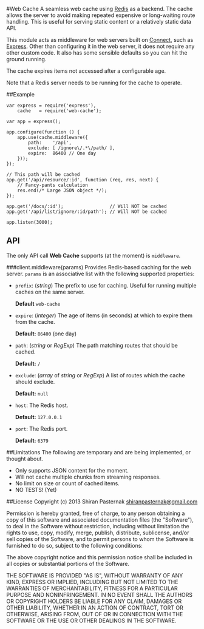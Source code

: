 #Web Cache
A seamless web cache using [Redis](http://redis.io/) as a backend. The cache
allows the server to avoid making repeated expensive or long-waiting route
handling. This is useful for serving static content or a relatively static
data API.

This module acts as middleware for web servers built on
[Connect](https://npmjs.org/package/connect), such as
[Express](https://npmjs.org/package/express). Other than configuring it in
the web server, it does not require any other custom code. It also has some
sensible defaults so you can hit the ground running.

The cache expires items not accessed after a configurable age.

Note that a Redis server needs to be running for the cache to operate.

##Example

    var express = require('express'),
        cache   = require('web-cache');
    
    var app = express();
    
    app.configure(function () {
        app.use(cache.middleware({
            path:    '/api',
            exclude: [ /ignore\/.*\/path/ ],
            expire:  86400 // One day
        }));
    });
    
    // This path will be cached
    app.get('/api/resource/:id', function (req, res, next) {
        // Fancy-pants calculation
        res.end(/* Large JSON object */);
    });
    
    app.get('/docs/:id');                 // Will NOT be cached
    app.get('/api/list/ignore/:id/path'); // Will NOT be cached
    
    app.listen(3000);
    
## API
The only API call **Web Cache** supports (at the moment) is `middleware`.

###client.middleware(params)
Provides Redis-based caching for the web server. `params` is an associative list with the following supported properties:

* `prefix`: (*string*) The prefix to use for caching. Useful for running multiple caches on the same server.
 
  **Default** `web-cache`
  
* `expire`: (*integer*) The age of items (in seconds) at which to expire them from the cache.

  **Default:** `86400` (one day)
  
* `path`: (*string* or *RegExp*) The path matching routes that should be cached.

  **Default:** `/`

* `exclude`: (*array* of *string* or *RegExp*) A list of routes which the cache should exclude.

  **Default:** `null`

* `host`: The Redis host.

  **Default:** `127.0.0.1`

* `port`: The Redis port.

  **Default:** `6379`

##Limitations
The following are temporary and are being implemented, or thought about.

* Only supports JSON content for the moment.
* Will not cache multiple chunks from streaming responses.
* No limit on size or count of cached items.
* NO TESTS! (Yet)

##License
Copyright (c) 2013 Shiran Pasternak <shiranpasternak@gmail.com>

Permission is hereby granted, free of charge, to any person obtaining a copy of this software and associated documentation files (the "Software"), to deal in the Software without restriction, including without limitation the rights to use, copy, modify, merge, publish, distribute, sublicense, and/or sell copies of the Software, and to permit persons to whom the Software is furnished to do so, subject to the following conditions:

The above copyright notice and this permission notice shall be included in all copies or substantial portions of the Software.

THE SOFTWARE IS PROVIDED "AS IS", WITHOUT WARRANTY OF ANY KIND, EXPRESS OR IMPLIED, INCLUDING BUT NOT LIMITED TO THE WARRANTIES OF MERCHANTABILITY, FITNESS FOR A PARTICULAR PURPOSE AND NONINFRINGEMENT. IN NO EVENT SHALL THE AUTHORS OR COPYRIGHT HOLDERS BE LIABLE FOR ANY CLAIM, DAMAGES OR OTHER LIABILITY, WHETHER IN AN ACTION OF CONTRACT, TORT OR OTHERWISE, ARISING FROM, OUT OF OR IN CONNECTION WITH THE SOFTWARE OR THE USE OR OTHER DEALINGS IN THE SOFTWARE.

